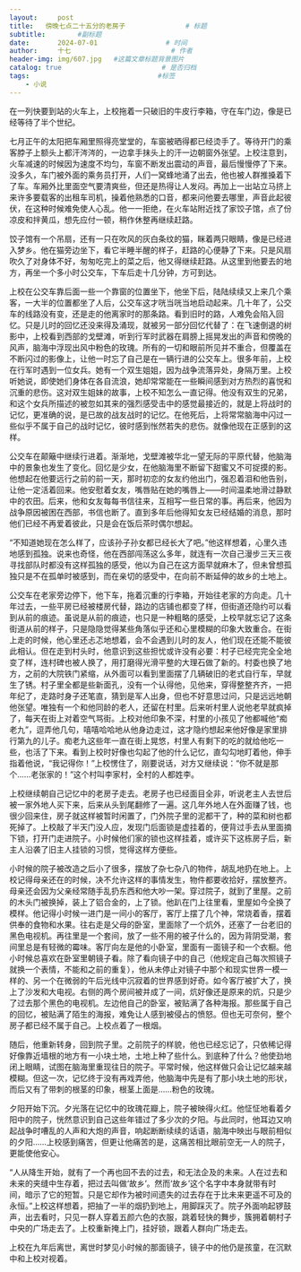 ```yaml
---
layout:     post                       
title:   傍晚七点二十五分的老房子               # 标题
subtitle:        #副标题
date:       2024-07-01                 # 时间
author:     十七                         # 作者
header-img: img/607.jpg   #这篇文章标题背景图片
catalog: true                         # 是否归档
tags:                                #标签
    - 小说
---
```

在一列快要到站的火车上，上校拖着一只破旧的牛皮行李箱，守在车门边，像是已经等待了半个世纪。

七月正午的太阳把车厢里照得亮堂堂的，车窗被晒得都已经烫手了。等待开门的乘客脖子上额头上都汗涔涔的，一边拿手抹头上的汗一边朝窗外张望。上校注意到，火车减速的时候因为速度不均匀，车窗不断发出震动的声音，最后慢慢停了下来。没多久，车门被外面的乘务员打开，人们一窝蜂地涌了出去，他也被人群推搡着下了车。车厢外比里面空气要清爽些，但还是热得让人发闷。再加上一出站立马挤上来许多要载客的出租车司机，操着他熟悉的口音，都来问他要去哪里，声音此起彼伏，在这种时候难免使人心乱。他一一拒绝，在火车站附近找了家饺子馆，点了份凉皮和拌黄瓜，想先应付一顿，稍作休整再继续赶路。

饺子馆有一个吊扇，还有一只在吹风的灰白条纹的猫，眯着两只眼睛，像是已经进入梦乡。他在猫旁边坐下，看它半睡半醒的样子，赶路的心便静了下来。只是风扇吹久了对身体不好，匆匆吃完上的菜之后，他又得继续赶路。从这里到他要去的地方，再坐一个多小时公交车，下车后走十几分钟，方可到达。

上校在公交车靠后面一些一个靠窗的位置坐下，他坐下后，陆陆续续又上来几个乘客，一大半的位置都坐了人后，公交车这才咣当咣当地启动起来。几十年了，公交车的线路没有变，还是走的他离家时的那条路。看到旧时的路，人难免会陷入回忆。只是儿时的回忆还没来得及涌现，就被另一部分回忆代替了：在飞速倒退的树影中，上校看到西部的戈壁滩，听到行军时武器在肩膀上摇晃发出的声音和傍晚的风声，脑海中浮现出风中粉色的玫瑰。所有的一切和眼前所见并不重合，但覆盖在不断闪过的影像上，让他一时忘了自己是在一辆行进的公交车上。很多年前，上校在行军时遇到一位女兵。她有一个双生姐姐，因为战争流落异处，身隔万里。上校听她说，即使她们身体在各自流浪，她却常常能在一些瞬间感到对方热烈的喜悦和沉重的悲伤。这对双生姐妹的故事，上校不知怎么一直记得。他没有双生的兄弟，和这个女兵所描述的被忽如其来的强烈感受击中的感觉最接近的，就是上将战时的记忆，更准确的说，是已故的战友战时的记忆。在他死后，上将常常脑海中闪过一些似乎不属于自己的战时记忆，彼时感到怅然若失的悲伤。就像他现在正感到的这样。

公交车在颠簸中继续行进着。渐渐地，戈壁滩被华北一望无际的平原代替，他脑海中的景象也发生了变化。回忆是少女，在他脑海里不断留下甜蜜又不可捉摸的影。他想起在他要远行之前的前一天，那时初恋的女友约他出门，强忍着泪和他告别，让他一定活着回来。他安慰着女友，嘴唇贴在她的嘴唇上——时间温柔地滑过静默中的农田。后来，他和女友每每书信往来，互相写一些日常的事。再后来，他因为战争原因被困在西部，书信也断了。直到多年后他得知女友已经结婚的消息，那时他们已经不再爱着彼此，只是会在饭后茶时偶尔想起。

“不知道她现在怎么样了，应该孙子孙女都已经长大了吧。”他这样想着，心里久违地感到孤独。说来也奇怪，他在西部闯荡这么多年，就连有一次自己漫步三天三夜寻找部队时都没有这样孤独的感受，他以为自己在这方面早就麻木了，但未曾想孤独只是不在孤单时被感到，而在亲切的感受中，在向前不断延伸的故乡的土地上。

公交车在老家旁边停下，他下车，拖着沉重的行李箱，开始往老家的方向走。几十年过去，一些平房已经被楼房代替，路边的店铺也都变了样，但街道还隐约可以看到从前的痕迹。虽说是从前的痕迹，也只是一种粗略的感受，上校早就忘记了这条街道从前的样子，只是隐隐觉得某些角落似乎还和心里模糊的印象大致重合。在街上走的时候，他心里还忐忑地想着，会不会遇到儿时的友人，他们现在还能不能彼此相认。但在走到村头时，他意识到这些担忧或许没有必要：村子已经完完全全地变了样，连村碑也被人换了，用打磨得光滑平整的大理石做了新的。村委也换了地方，之前的大院铁门紧缩，从外面可以看到里面摆了几辆破旧的老式自行车，早就生了锈。村子里全都是些新面孔，没有一个认得他，见他来，穿得整整齐齐，一把年纪了，走路时身子还笔直，猜到是军人出身，但也不好意思过问，只是远远地朝他张望。唯独有一个和他同龄的老人，还留在村里。后来听村里人说他老早就疯掉了，每天在街上对着空气骂街。上校对他印象不深，村里的小孩见了他都喊他“痴老九”，逗弄他几句，嘻嘻哈哈地从他身边走过，这才隐约想起来他好像是家里排行第九的儿子。痴老九这些年一直在街上晃悠，村里人有剩下的吃的就给他吃一些，也活了下来。看到上校时好像也勾起了他的什么记忆，直勾勾地盯着他，伸手指着他说，“我记得你！”上校愣住了，刚要说话，对方又继续说：“你不就是那个……老张家的！”这个村叫李家村，全村的人都姓李。

上校继续朝自己记忆中的老房子走去。老房子也已经面目全非，听说老主人去世后被一家外地人买下来，后来从头到尾翻修了一遍。这几年外地人在外面赚了钱，也很少回来住，房子就这样被暂时闲置了，门外院子里的泥都干了，种的菜和树也都死掉了。上校敲了半天门没人应，发现门后面锁是虚挂着的，便背过手去从里面摘下锁，打开门走进院子。小时候他们家的锁也这样挂着，或许买下这栋房子后，新主人沿袭了旧主人挂锁的习惯，觉得这样方便些。

小时候的院子被改造之后小了很多，摆放了杂七杂八的物件，胡乱地扔在地上。上校记得母亲还在的时候，决不允许这样的事情发生，物件都要收拾好，摆放整齐。母亲还会因为父亲经常随手乱扔东西和他大吵一架。穿过院子，就到了里屋。之前的木头门被换掉，装上了铝合金的，上了锁。他趴在门上往里看，里屋如今全换了模样。他记得小时候一进门是一间小的客厅，客厅上摆了几个神，常烧着香，摆着供奉的食物和水果。往右走是父母的卧室，里面除了一个炕外，还塞了一台老旧的黑色电视机。再往里是一个套间，放了一些不用的被子什么的，因为背阴受潮，套间里总是有轻微的霉味。客厅向左是他的小卧室，里面有一面镜子和一个衣橱。他小时候总喜欢在卧室里朝镜子看。除了看向镜子中的自己（他规定自己每次照镜子就换一个表情，不能和之前的重复），他从未停止对镜子中那个和现实世界一模一样的、另一个在微弱的午后光线中沉寂着的世界感到好奇。如今客厅被扩大了，换上了沙发和大电视。右侧的两个房间被并成了一间，炕好像还是原来的炕，只是少了过去那个黑色的电视机。左边他自己的卧室，被贴满了各种海报。那些属于自己的回忆，被贴满了陌生的海报，难免让人感到被侵占的愤怒。但也无可奈何，整个房子都已经不属于自己。上校点着了一根烟。

随后，他重新转身，回到院子里。之前院子的样貌，他也已经忘记了，只依稀记得好像靠近墙根的地方有一小块土地，土地上种了些什么。到底种了什么？他使劲地闭上眼睛，试图在脑海里重现往日的院子。平常时候，他这样做只会让记忆越来越模糊。但这一次，记忆终于没有再戏弄他，他脑海中先是有了那小块土地的形状，而后又有了带刺的根茎的印象，根茎上面是……粉色的玫瑰。

夕阳开始下沉。夕光落在记忆中的玫瑰花瓣上，院子被映得火红。他怔怔地看着夕阳中的院子，恍然意识到自己这些年错过了多少次的夕阳。与此同时，他耳边又响起战争时嘈乱的人声和大炮的声音，响起断断续续的话语，脑海中映出与眼前相似的夕阳……上校感到痛苦，但更让他痛苦的是，这痛苦相比眼前空无一人的院子，更能使他安心。

“人从降生开始，就有了一个再也回不去的过去，和无法企及的未来。人在过去和未来的夹缝中生存着，把过去叫做‘故乡’。然而‘故乡’这个名字中本身就带有时间，暗示了它的短暂。只是它却作为被时间遗失的过去存在于比未来更遥不可及的永恒。”上校这样想着，把抽了一半的烟扔到地上，用脚踩灭了。院子外面响起锣鼓声，出去看时，只见一群人穿着五颜六色的衣服，跳着轻快的舞步，簇拥着朝村子中央的广场走去了。上校重新掩上门，挂好锁，跟着人群向广场走去。

上校在九年后离世，离世时梦见小时候的那面镜子，镜子中的他仍是孩童，在沉默中和上校对视着。
